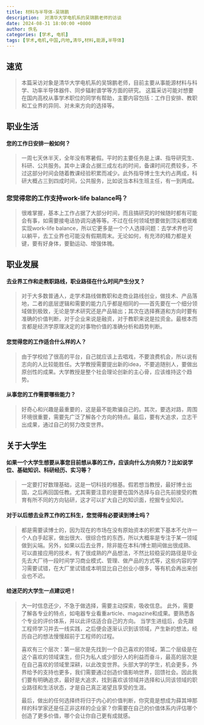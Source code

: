 ```yaml
---
title: 材料与半导体-吴锦鹏
description:  对清华大学电机系的吴锦鹏老师的访谈
date: 2024-08-31 18:00:00 +0800
author: 佚名
categories: [学术, 电机]
tags: [学术,电机,中国,内地,清华,材料,能源,半导体]
---
```


## 速览
<!-- markdownlint-capture -->
<!-- markdownlint-disable -->

> 本篇采访对象是清华大学电机系的吴锦鹏老师，目前主要从事能源材料与科学、功率半导体器件、同步辐射谱学等方面的研究。 
这篇采访可能对想要在国内高校从事学术职位的同学有帮助，主要内容包括：工作日安排、教职和工业界的异同、对未来方向的选择等。

## 职业生活

#### 您的工作日安排一般如何？
> 一周七天休半天，全年没有寒暑假。平时的主要任务是上课、指导研究生、科研、公共服务。其中上课会占据三成左右的时间，备课时间花费较多，不过这部分时间会随着教课经验积累而减少。此外指导博士生大约占两成，科研大概占三到四成时间，公共服务，比如说当本科生班主任，有一到两成。

### 您觉得您的工作支持work-life balance吗？
> 很难掌握，基本上工作占据了大部分时间，而且搞研究的时候随时都有可能会有事，如需要接电话协调沟通等等。不过在任何领域想要做到顶尖都很难实现work-life balance，所以它更多是一个个人选择问题：去学术界也可以躺平，去工业界也可能没有假期周末。无论如何，有充沛的精力都是关键，要有好身体，要勤运动、增强体魄。

## 职业发展

#### 去业界工作和走教职路线，职业路径在什么时间产生分叉？
> 对于大多数普通人，走学术路线做教职和走商业路线创业，做技术、产品落地，二者的底层逻辑和需要的能力几乎都是相同的——首先要在一个细分领域做到极致，无论是学术研究还是产品输出；其次在选择赛道和方向时要有准确的价值判断，对于企业来说是融资，对于教职来说是拉资金。最根本而言都是经济学原理决定的对事物价值的准确分析和趋势判断。

#### 您觉得您的工作适合什么样的人？
> 由于学校给了很高的平台，自己就应该上去唱戏，不要浪费机会，所以说有志向的人比较能胜任。大学教授需要提出新的idea，不要追随别人，要做出原创性的成果。大学教授是整个社会理论创新的主心骨，应该维持这个趋势。

#### 从事您的工作需要哪些能力？
> 好奇心和兴趣是最重要的，这是最不能欺骗自己的。其次，要选对路，周围环境很重要，需要先广泛了解各个方向的特点。最后，要有大追求，立志干出成果，通过自己的努力改变世界。

## 关于大学生

#### 如果一个大学生想要从事您目前想从事的工作，应该向什么方向努力？比如说学位、基础知识、科研经历、实习等？
> 一定要打好数理基础，这是一切科技的根基。假若想当教授，最好博士出国，之后再回国任教。尤其需要注意的是要在国外选择与自己先前接受的教育有所不同的方向钻研，这才可以扩大自己的知识面，挖掘专业知识。

#### 对于以后想去业界工作的工科生，您觉得有必要读到博士吗？
> 都是需要读博士的，因为现在的市场在没有原始资本的积累下基本不允许一个人白手起家，做出很大、很综合性的东西，所以大概率是专注于某一领域做到尖端。另外，如果以后去业界，除非能在本科/博士期间做出很成熟、可以直接应用的技术，有了很成熟的产品想法，不然比较稳妥的路径是毕业先去大厂待一段时间学习商业模式、管理、做产品的方式等，这些内容的学习需要试错，在大厂里试错成本明显比自己创业小很多，等有机会再出来创业也不迟。

#### 给迷茫的大学生一点建议吧！
> 大一时信息还少，不急于做选择，需要主动探索，吸收信息。 此外，需要了解各专业的特点，如电器专业看重article、magazine和成果。要熟悉各个专业的评价体系，并以此评估适合自己的方向。 当学生进组后，会先跟工程师学习并去一线实践，之后便会逐渐认识到该领域，产生新的想法，经历自己的想法慢慢超前于工程师的过程。
> 
> 喜欢有三个层次：第一层次是先找到一个自己喜欢的领域，第二个层级是在这个喜欢的领域谋生，但只为私人或少部分人的利益而奋斗，最高的层次是在自己喜欢的领域里深耕，以此改变世界。头部大学的学生，机会更多，外界给予的支持也更多，我们需要通过创造价值影响世界，回馈社会。因此我们要有明确追求，最好是大追求，找到喜欢该领域并选择和认同该领域的职业路径和生活状态，才是自己真正渴望且享受的生涯。
> 
> 最后，做出的任何选择终将归于内心的价值判断，你究竟是想成为薛其坤那样的科学家还是任正非这样的企业家？你需要在自己的价值体系内评估哪个创造了更多价值，哪个会让你自己更有成就感。



